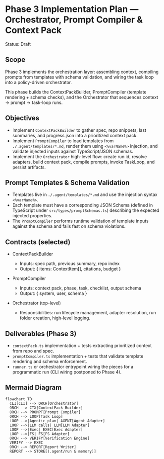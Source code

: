 # Phase 3 Implementation Plan — Orchestrator, Prompt Compiler & Context Pack

Status: Draft

## Scope

Phase 3 implements the orchestration layer: assembling context, compiling prompts from templates with schema validation, and wiring the task loop into a policy-driven orchestrator.

This phase builds the ContextPackBuilder, PromptCompiler (template rendering + schema checks), and the Orchestrator that sequences context → prompt → task-loop runs.

## Objectives

- Implement `ContextPackBuilder` to gather spec, repo snippets, last summaries, and progress.json into a prioritized context pack.
- Implement `PromptCompiler` to load templates from `./.agent/templates/*.md`, render them using `<%varName%>` injection, and validate injected inputs against TypeScript/JSON schemas.
- Implement the `Orchestrator` high-level flow: create run id, resolve adapters, build context pack, compile prompts, invoke TaskLoop, and persist artifacts.

## Prompt Templates & Schema Validation

- Templates live in `./.agent/templates/*.md` and use the injection syntax `<%varName%>`.
- Each template must have a corresponding JSON Schema (defined in TypeScript under `src/types/promptSchemas.ts`) describing the expected injected properties.
- The `PromptCompiler` performs runtime validation of template inputs against the schema and fails fast on schema violations.

## Contracts (selected)

- ContextPackBuilder
  - Inputs: spec path, previous summary, repo index
  - Output: { items: ContextItem[], citations, budget }

- PromptCompiler
  - Inputs: context pack, phase, task, checklist, output schema
  - Output: { system, user, schema }

- Orchestrator (top-level)
  - Responsibilities: run lifecycle management, adapter resolution, run folder creation, high-level logging.

## Deliverables (Phase 3)

- `contextPack.ts` implementation + tests extracting prioritized context from repo and spec.
- `promptCompiler.ts` implementation + tests that validate template rendering and schema enforcement.
- `runner.ts` or orchestrator entrypoint wiring the pieces for a programmatic run (CLI wiring postponed to Phase 4).

## Mermaid Diagram

```mermaid
flowchart TD
  CLI[CLI] --> ORCH[Orchestrator]
  ORCH --> CTX[ContextPack Builder]
  ORCH --> PROMPT[Prompt Compiler]
  ORCH --> LOOP[Task Loop]
  LOOP -->|Agentic plan| AGENT[Agent Adapter]
  LOOP -->|LLM calls| LLM[LLM Adapter]
  LOOP -->|Exec| EXEC[Exec Adapter]
  LOOP -->|FS| FS[FS Adapter]
  ORCH --> VERIFY[Verification Engine]
  VERIFY --> EXEC
  ORCH --> REPORT[Report Writer]
  REPORT --> STORE[(.agent/run & memory)]
```
